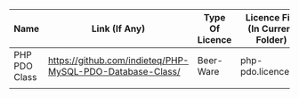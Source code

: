 | **Name**          | **Link (If Any)**                                            		| **Type Of Licence** 	| **Licence File (In Current Folder)** 	|
|-------------------|-------------------------------------------------------------------|-----------------------|---------------------------------------|
| PHP PDO Class 	| https://github.com/indieteq/PHP-MySQL-PDO-Database-Class/ 		| Beer-Ware       		| php-pdo.licence.txt              		|
|               	|                                                           		|                 		|                         				|
